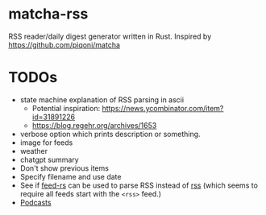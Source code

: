# matcha-rss
RSS reader/daily digest generator written in Rust. Inspired by https://github.com/piqoni/matcha

# TODOs
- state machine explanation of RSS parsing in ascii
    - Potential inspiration: https://news.ycombinator.com/item?id=31891226
    - https://blog.regehr.org/archives/1653
- verbose option which prints description or something.
- image for feeds
- weather
- chatgpt summary
- Don't show previous items
- Specify filename and use date
- See if [feed-rs](https://github.com/feed-rs/feed-rs) can be used to parse RSS instead of [rss](https://crates.io/crates/rss) (which seems to require all feeds start with the `<rss>` feed.)
- [Podcasts](https://podcastindex.org/namespace/1.0)